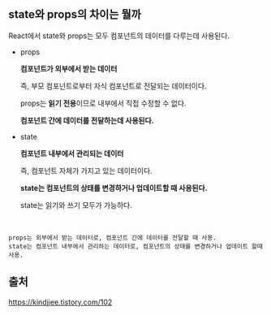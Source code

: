 ## state와 props의 차이는 뭘까

React에서 state와 props는 모두 컴포넌트의 데이터를 다루는데 사용된다.

- props

  **컴포넌트가 외부에서 받는 데이터**

  즉, 부모 컴포넌트로부터 자식 컴포넌트로 전달되는 데이터이다.

  props는 **읽기 전용**이므로 내부에서 직접 수정할 수 없다.

  **컴포넌트 간에 데이터를 전달하는데 사용된다.**

- state

  **컴포넌트 내부에서 관리되는 데이터**

  즉, 컴포넌트 자체가 가지고 있는 데이터이다.

  **state는 컴포넌트의 상태를 변경하거나 업데이트할 때 사용된다.**

  state는 읽기와 쓰기 모두가 가능하다.

<br />

```
props는 외부에서 받는 데이터로, 컴포넌트 간에 데이터를 전달할 때 사용.
state는 컴포넌트 내부에서 관리하는 데이터로, 컴포넌트의 상태를 변경하거나 업데이트 할때 사용.
```

## 출처

https://kindjjee.tistory.com/102

